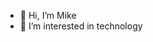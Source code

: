 - 👋 Hi, I’m Mike
- 👀 I’m interested in technology

<!---
287847/287847 is a ✨ special ✨ repository because its `README.md` (this file) appears on your GitHub profile.
You can click the Preview link to take a look at your changes.
--->
